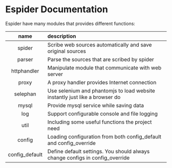 # Espider Documentation

Espider have many modules that provides different functions:  

|name           |description                                                                 |
|:-------------:|:---------------------------------------------------------------------------|
|spider         |Scribe web sources automatically and save original sources                  |
|parser         |Parse the sources that are scribed by spider                                |
|httphandler    |Manipulate module that communicate with web server                          |
|proxy          |A proxy handler provides Internet connection                                |
|selephan       |Use selenium and phantomjs to load website instantly just like a browser do |
|mysql          |Provide mysql service while saving data                                     |
|log            |Support configurable console and file logging                               |
|util           |Including some useful functions the project need                            |
|config         |Loading configuration from both config_default and config_override          |
|config_default |Define default settings. You should always change configs in config_override|

